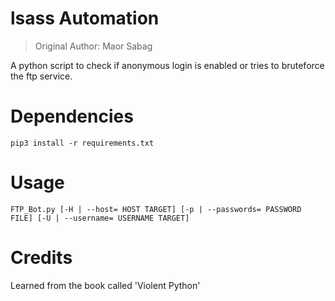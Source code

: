 # lsass Automation
> Original Author: Maor Sabag


A python script to check if anonymous login is enabled or tries to bruteforce the ftp service.


# Dependencies

```
pip3 install -r requirements.txt
```

# Usage

```
FTP_Bot.py [-H | --host= HOST TARGET] [-p | --passwords= PASSWORD FILE] [-U | --username= USERNAME TARGET] 
```
# Credits

Learned from the book called 'Violent Python'
